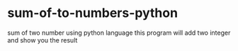 # sum-of-to-numbers-python
sum of two number using python language
this program will add two integer and show you the result
